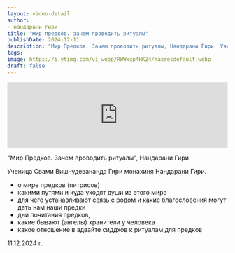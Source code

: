 ```yaml
---
layout: video-detail
author:
- нандарани гири
title: "мир предков. зачем проводить ритуалы"
publishDate: 2024-12-11
description: "Мир Предков. Зачем проводить ритуалы, Нандарани Гири  Ученица Свами Вишнудевананда Гири монахиня Нандарани Гири. * о мире предков (питрисов) * какими путями и куда уходят души из этого мира * для чего устанавливают связь с родом и какие благослов"
tags: 
image: https://i.ytimg.com/vi_webp/RWWxxp4HKZ4/maxresdefault.webp
draft: false
---
```


<iframe width="100%" src="https://www.youtube.com/embed/RWWxxp4HKZ4" frameborder="0" allowfullscreen=""></iframe> 

 "Мир Предков. Зачем проводить ритуалы", Нандарани Гири

 Ученица Свами Вишнудевананда Гири монахиня Нандарани Гири.

* о мире предков (питрисов)
* какими путями и куда уходят души из этого мира
* для чего устанавливают связь с родом и какие благословения могут дать нам наши предки
* дни почитания предков,
* какие бывают (ангелы) хранители у человека
* какое отношение в адвайте сиддхов к ритуалам для предков

  
 11.12.2024 г.

  

 